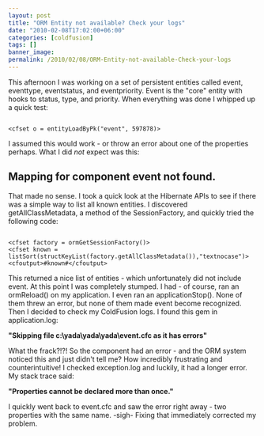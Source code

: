 ```yaml
---
layout: post
title: "ORM Entity not available? Check your logs"
date: "2010-02-08T17:02:00+06:00"
categories: [coldfusion]
tags: []
banner_image: 
permalink: /2010/02/08/ORM-Entity-not-available-Check-your-logs
---
```


This afternoon I was working on a set of persistent entities called event, eventtype, eventstatus, and eventpriority. Event is the "core" entity with hooks to status, type, and priority. When everything was done I whipped up a quick test:

<p>

<code>
&lt;cfset o = entityLoadByPk("event", 597878)&gt;
</code>

I assumed this would work - or throw an error about one of the properties perhaps. What I did <i>not</i> expect was this:

<h2>Mapping for component event not found.</h2>
<!--more-->
<p>

That made no sense. I took a quick look at the Hibernate APIs to see if there was a simple way to list all known entities. I discovered getAllClassMetadata, a method of the SessionFactory, and quickly tried the following code:

<p>

<code>
&lt;cfset factory = ormGetSessionFactory()&gt;
&lt;cfset known = listSort(structKeyList(factory.getAllClassMetadata()),"textnocase")&gt;
&lt;cfoutput&gt;#known#&lt;/cfoutput&gt;
</code>

<p>

This returned a nice list of entities - which unfortunately did not include event. At this point I was completely stumped. I had - of course, ran an ormReload() on my application. I even ran an applicationStop(). None of them threw an error, but none of them made event become recognized. Then I decided to check my ColdFusion logs. I found this gem in application.log:

<p>

<b>"Skipping file c:\yada\yada\yada\event.cfc as it has errors"</b>

<p>

What the frack?!?! So the component had an error - and the ORM system noticed this and just didn't tell me? How incredibly frustrating and counterintuitive! I checked exception.log and luckily, it had a longer error. My stack trace said: 

<p>

<b>"Properties cannot be declared more than once."</b>

<p>

I quickly went back to event.cfc and saw the error right away - two properties with the same name. -sigh- Fixing that immediately corrected my problem.